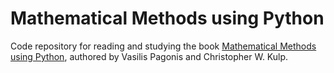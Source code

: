 # Mathematical Methods using Python

Code repository for reading and studying the book [Mathematical Methods using
Python](https://www.amazon.com/Mathematical-Methods-Python-Vasilis-Pagonis/dp/1032278366), authored by Vasilis Pagonis and Christopher W. Kulp.

